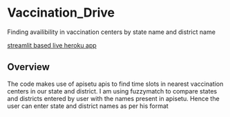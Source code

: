 # Vaccination_Drive
Finding availibility in vaccination centers by state name and district name

[streamlit based live heroku app](https://vaccine-drive-covictory.herokuapp.com/)

## Overview
The code makes use of apisetu apis to find time slots in nearest vaccination centers in our state and district. I am using fuzzymatch to compare states and districts entered by user with the names present in apisetu. Hence the user can enter state and district names as per his format


